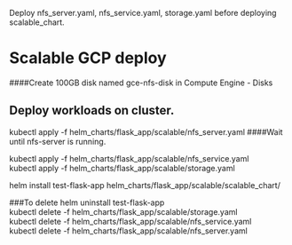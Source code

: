 Deploy nfs_server.yaml, nfs_service.yaml, storage.yaml before deploying scalable_chart. 


# Scalable GCP deploy

####Create 100GB disk named gce-nfs-disk in Compute Engine - Disks


## Deploy workloads on cluster.
kubectl apply -f helm_charts/flask_app/scalable/nfs_server.yaml 
####Wait until nfs-server is running.

kubectl apply -f helm_charts/flask_app/scalable/nfs_service.yaml  
kubectl apply -f helm_charts/flask_app/scalable/storage.yaml  

helm install test-flask-app helm_charts/flask_app/scalable/scalable_chart/



###To delete
helm uninstall test-flask-app  
kubectl delete -f helm_charts/flask_app/scalable/storage.yaml  
kubectl delete -f helm_charts/flask_app/scalable/nfs_service.yaml  
kubectl delete -f helm_charts/flask_app/scalable/nfs_server.yaml 

